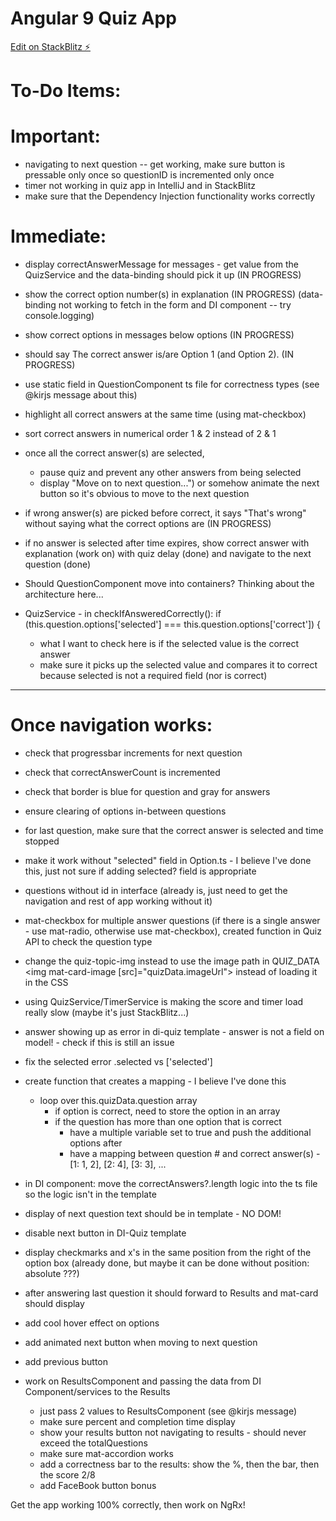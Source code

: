 # Angular 9 Quiz App

[Edit on StackBlitz ⚡️](https://stackblitz.com/edit/angular-9-quiz-app)

# To-Do Items: 
# Important:
- navigating to next question -- get working, make sure button is pressable only once so questionID is incremented only once
- timer not working in quiz app in IntelliJ and in StackBlitz
- make sure that the Dependency Injection functionality works correctly

# Immediate:
- display correctAnswerMessage for messages - get value from the QuizService and the data-binding should pick it up (IN PROGRESS)
- show the correct option number(s) in explanation (IN PROGRESS)
	(data-binding not working to fetch in the form and DI component -- try console.logging)
- show correct options in messages below options (IN PROGRESS)
- should say The correct answer is/are Option 1 (and Option 2). (IN PROGRESS)

- use static field in QuestionComponent ts file for correctness types (see @kirjs message about this)
- highlight all correct answers at the same time (using mat-checkbox)
- sort correct answers in numerical order 1 & 2 instead of 2 & 1
- once all the correct answer(s) are selected,
	- pause quiz and prevent any other answers from being selected
	- display "Move on to next question...") or somehow animate the next button so it's obvious to move to the next question
- if wrong answer(s) are picked before correct, it says "That's wrong" without saying what the correct options are (IN PROGRESS)
- if no answer is selected after time expires, show correct answer with explanation (work on) with quiz delay (done) and navigate to the next question (done)
- Should QuestionComponent move into containers? Thinking about the architecture here...
- QuizService - in checkIfAnsweredCorrectly(): if (this.question.options['selected'] === this.question.options['correct']) {
	- what I want to check here is if the selected value is the correct answer
	- make sure it picks up the selected value and compares it to correct because selected is not a required field (nor is correct)
-----
# Once navigation works:
- check that progressbar increments for next question
- check that correctAnswerCount is incremented
- check that border is blue for question and gray for answers
- ensure clearing of options in-between questions
- for last question, make sure that the correct answer is selected and time stopped
- make it work without "selected" field in Option.ts - I believe I've done this, just not sure if adding selected? field is appropriate
- questions without id in interface (already is, just need to get the navigation and rest of app working without it)
- mat-checkbox for multiple answer questions (if there is a single answer - use mat-radio, otherwise use mat-checkbox), created function in Quiz API to check the question type

- change the quiz-topic-img instead to use the image path in QUIZ_DATA <img mat-card-image [src]="quizData.imageUrl"> instead of loading it in the CSS
- using QuizService/TimerService is making the score and timer load really slow (maybe it's just StackBlitz...)

- answer showing up as error in di-quiz template - answer is not a field on model! - check if this is still an issue
- fix the selected error .selected vs ['selected']

- create function that creates a mapping - I believe I've done this
	- loop over this.quizData.question array
		- if option is correct, need to store the option in an array
		- if the question has more than one option that is correct
			- have a multiple variable set to true and push the additional options after
			- have a mapping between question # and correct answer(s) - [1: 1, 2], [2: 4], [3: 3], ...
- in DI component: move the correctAnswers?.length logic into the ts file so the logic isn't in the template
- display of next question text should be in template - NO DOM!
- disable next button in DI-Quiz template
- display checkmarks and x's in the same position from the right of the option box (already done, but maybe it can be done without position: absolute ???)

- after answering last question it should forward to Results and mat-card should display
- add cool hover effect on options
- add animated next button when moving to next question
- add previous button

- work on ResultsComponent and passing the data from DI Component/services to the Results
	- just pass 2 values to ResultsComponent (see @kirjs message)
	- make sure percent and completion time display
	- show your results button not navigating to results - should never exceed the totalQuestions
	- make sure mat-accordion works
	- add a correctness bar to the results: show the %, then the bar, then the score 2/8
	- add FaceBook button bonus

Get the app working 100% correctly, then work on NgRx!
